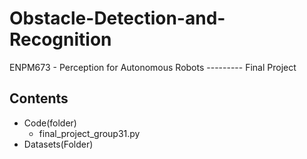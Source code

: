 # Obstacle-Detection-and-Recognition
ENPM673 - Perception for Autonomous Robots --------- Final Project

## Contents
- Code(folder)
    - final_project_group31.py
- Datasets(Folder)
